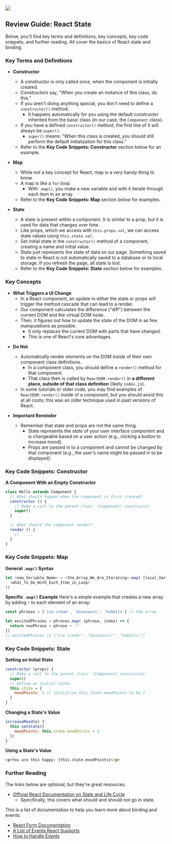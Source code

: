 # ![](https://ga-dash.s3.amazonaws.com/production/assets/logo-9f88ae6c9c3871690e33280fcf557f33.png)

## Review Guide: React State
Below, you'll find key terms and definitions, key concepts, key code snippets, and further reading. All cover the basics of React state and binding.

### Key Terms and Definitions

* **Constructor**
  * A constructor is only called once, when the component is initially created.
  * Constructors say, "When you create an instance of this class, do this."
  * If you aren't doing anything special, you don't need to define a `constructor()` method.
    * It happens automatically for you using the default constructor inherited from the basic class (in our case, the `Component` class).
  * If you have a defined `constructor()` method, the first line of it will always be `super()`.
    * `super()` means: "When this class is created, you should still perform the default initialization for this class."
  * Refer to the **Key Code Snippets: Constructor** section below for an example.

* **Map**
  - While not a key concept for React, map is a very handy thing to know.
  - A map is like a `for` loop.
    - With `.map()`, you make a new variable and with it iterate through each item in an array.
  - Refer to the **Key Code Snippets: Map** section below for examples.

* **State**
  * A state is present within a component. It is similar to a prop, but it is used for data that changes over time.
  * Like props, which we access with `this.props.val`, we can access state values using `this.state.val`.
  * Set initial state in the `constructor()` method of a component, creating a name and initial value.
  * State just represents the state of data on our page. Something saved to state in React is not automatically saved to a database or to local storage. If you refresh the page, all state is lost.
  * Refer to the **Key Code Snippets: State** section below for examples.



### Key Concepts

* **What Triggers a UI Change**
  - In a React component, an update in either the state or props will trigger the method cascade that can lead to a render.
  - Our component calculates the difference ("diff") between the current DOM and the virtual DOM node.
  - Then, it figures out how to update the state of the DOM in as few manipulations as possible.
    - It only replaces the current DOM with parts that have changed.
    - This is one of React's core advantages.

- **Do Not**
  - Automatically render elements on the DOM *inside* of their own component class definitions.
    - In a component class, you should define a `render()` method for that component.
    - That class then is called by `ReactDOM.render()` in **a different place, outside of that class definition** (likely `index.js`).
  - In some tutorials or older code, you may find examples of `ReactDOM.render()` inside of a component, but you should avoid this at all costs; this was an older technique used in past versions of React.

- **Important Reminder**
  - Remember that state and props are not the same thing.
    - State represents the _state_ of your user interface component and is changeable based on a user action (e.g., clicking a button to increase mood).
    - Props are passed in to a component and cannot be changed by that component (e.g., the user's name might be passed in to be displayed).


### Key Code Snippets: Constructor

**A Component With an Empty Constructor**

```js
class Hello extends Component {
  // What should happen when the component is first created?
  constructor () {
    // Make a call to the parent class' (Component) constructor.
    super()
  }

  // What should the component render?
  render () {
    //  ....
  }
}
```


### Key Code Snippets: Map

**General `.map()` Syntax**

```js
let <new_Variable_Name> = <the_Array_We_Are_Iterating>.map( (local_Variable_Name_to_Loop, index) => (
  <what_To_Do_With_Each_Item_in_Loop>
))
```

**Specific `.map()` Example**
Here's a simple example that creates a new array by adding `!` to each element of an array:

```js
const phrases = ['ice cream', 'dinosaurs', 'hobbits'] // the array

let excitedPhrases = phrases.map( (phrase, index) => {
  return newPhrase = phrase + '!'
})
// excitedPhrases is ["ice cream!", "dinosaurs!", "hobbits!"]
```


### Key Code Snippets: State

**Setting an Initial State**
```js
constructor (props) {
  // Make a call to the parent class' (Component) constructor.
  super()
  // Define an initial state.
  this.state = {
    moodPoints: 1 // initialize this.state.moodPoints to be 1
  }
}
```

**Changing a State's Value**

```js
increaseMood(e) {
  this.setState({
    moodPoints: this.state.moodPoints + 1
  })
}
```

**Using a State's Value**
```html
<p>You are this happy: {this.state.moodPoints}</p>
```



### Further Reading

The links below are optional, but they're great resources.

- [Official React Documentation on State and Life Cycle](https://facebook.github.io/react/docs/state-and-lifecycle.html)
  - Specifically, this covers what should and should not go in state.

This is a list of documentation to help you learn more about binding and events:
- [React Form Documentation](https://facebook.github.io/react/docs/forms.html)
- [A List of Events React Supports](https://facebook.github.io/react/docs/events.html#supported-events)
- [How to Handle Events](https://facebook.github.io/react/docs/handling-events.html)
